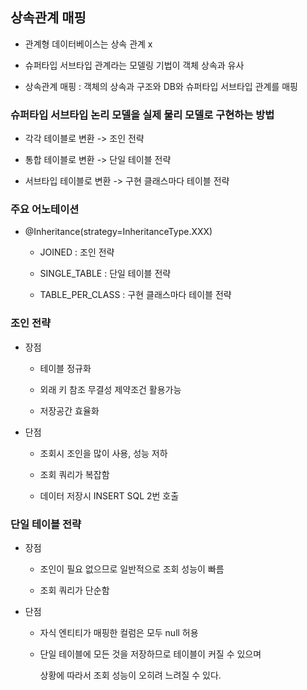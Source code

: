 ## 상속관계 매핑

- 관계형 데이터베이스는 상속 관계 x

- 슈퍼타입 서브타입 관계라는 모델링 기법이 객체 상속과 유사

- 상속관계 매핑 : 객체의 상속과 구조와 DB와 슈퍼타입 서브타입 관계를 매핑


### 슈퍼타입 서브타입 논리 모델을 실제 물리 모델로 구현하는 방법

- 각각 테이블로 변환 -> 조인 전략

- 통합 테이블로 변환 -> 단일 테이블 전략

- 서브타입 테이블로 변환 -> 구현 클래스마다 테이블 전략

### 주요 어노테이션

- @Inheritance(strategy=InheritanceType.XXX)

    - JOINED : 조인 전략

    - SINGLE_TABLE : 단일 테이블 전략

    - TABLE_PER_CLASS : 구현 클래스마다 테이블 전략

### 조인 전략

- 장점

  - 테이블 정규화
  
  - 외래 키 참조 무결성 제약조건 활용가능

  - 저장공간 효율화

- 단점

  - 조회시 조인을 많이 사용, 성능 저하

  - 조회 쿼리가 복잡함

  - 데이터 저장시 INSERT SQL 2번 호출

### 단일 테이블 전략

- 장점

  - 조인이 필요 없으므로 일반적으로 조회 성능이 빠름

  - 조회 쿼리가 단순함

- 단점

  - 자식 엔티티가 매핑한 컬럼은 모두 null 허용

  - 단일 테이블에 모든 것을 저장하므로 테이블이 커질 수 있으며
    
    상황에 따라서 조회 성능이 오히려 느려질 수 있다.